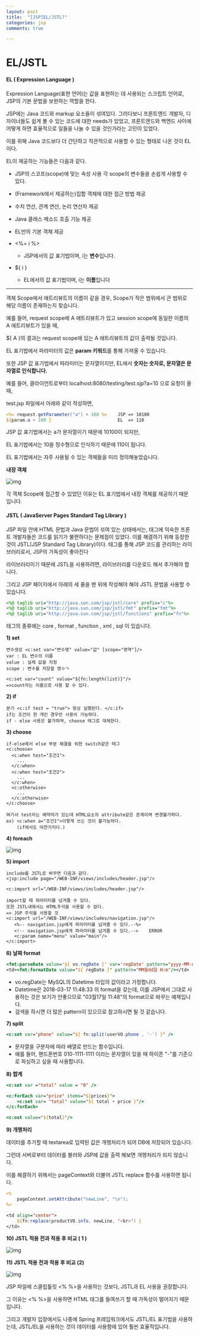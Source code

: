 ```yaml
---
layout: post
title:  "[JSP]EL/JSTL?"
categories: jsp
comments: true

---
```


# EL/JSTL



#### **EL ( Expression Language )**

Expression Language(표현 언어)는 값을 표현하는 데 사용되는 스크립트 언어로, JSP의 기본 문법을 보완하는 역할을 한다.

JSP에는 Java 코드와 markup 요소들이 섞여있다. 그러다보니 프론트엔드 개발자, 디자이너들도 쉽게 볼 수 있는 코드에 대한 needs가 있었고, 프론트엔드와 백엔드 사이에 어떻게 하면 효율적으로 일들을 나눌 수 있을 것인가라는 고민이 있었다.

이를 위해 Java 코드보다 더 간단하고 직관적으로 사용할 수 있는 형태로 나온 것이 EL이다.

EL이 제공하는 기능들은 다음과 같다.

- JSP의 스코프(scope)에 맞는 속성 사용
  각 scope의 변수들을 손쉽게 사용할 수 있다.

- (Framework에서 제공하는)집합 객체에 대한 접근 방법 제공

- 수치 연산, 관계 연산, 논리 연산자 제공

- Java 클래스 메소드 호출 기능 제공

- EL만의 기본 객체 제공 

- <%= i %> 
  * JSP에서의 값 표기법이며, i는 **변수**입니다.
- ${ i }
  * EL에서의 값 표기법이며, i는 **이름**입니다

------

객체 Scope에서 애트리뷰트의 이름이 같을 경우, Scope가 작은 범위에서 큰 범위로 해당 이름이 존재하는지 찾습니다.

예를 들어, request scope에 A 애트리뷰트가 있고 session scope에 동일한 이름의 A 애트리뷰트가 있을 때,

${ A }의 결과는 request scope에 있는 A 애트리뷰트의 값이 출력될 것입니다.



EL 표기법에서 파라미터의 값은 **param 키워드**를 통해 가져올 수 있습니다.

또한 JSP 값 표기법에서 파라미터는 문자열이지만, EL에서 **숫자는 숫자로, 문자열은 문자열로 인식합니다.**



예를 들어, 클라이언트로부터 localhost:8080/testing/test.sjp?a=10 으로 요청이 올 때,

test.jsp 파일에서 아래와 같이 작성하면,

````jsp
<%= request.getParameter("a") + 100 %>    JSP => 10100
${param.a + 100 }                         EL  => 110
````

JSP 값 표기법에서는 a가 문자열이기 때문에 10100이 되지만,

EL 표기법에서는 10을 정수형으로 인식하기 때문에 110이 됩니다.



EL 표기법에서는 자주 사용될 수 있는 객체들을 미리 정의해놓았습니다.

**내장 객체**

![img](https://t1.daumcdn.net/cfile/tistory/9986DF485B38751610)

각 객체 Scope에 접근할 수 있었던 이유는 EL 표기법에서 내장 객체를 제공하기 때문입니다.



#### **JSTL (** **JavaServer Pages Standard Tag Library** **)**

JSP 파일 안에 HTML 문법과 Java 문법이 섞여 있는 상태에서는, 태그에 익숙한 프론트 개발자들은 코드를 읽기가 불편하다는 문제점이 있었다. 이를 해결하기 위해 등장한 것이 JSTL(JSP Standard Tag Library)이다. 태그를 통해 JSP 코드를 관리하는 라이브러리로서, JSP의 가독성이 좋아진다



라이브러리이기 때문에 JSTL을 사용하려면, 라이브러리를 다운로드 해서 추가해야 합니다. 

그리고 JSP 페이지에서 아래의 세 줄을 맨 위에 작성해야 해야 JSTL 문법을 사용할 수 있습니다.

```jsp
<%@ taglib uri="http://java.sun.com/jsp/jstl/core" prefix="c"%>
<%@ taglib uri="http://java.sun.com/jsp/jstl/fmt" prefix="fmt"%>
<%@ taglib uri="http://java.sun.com/jsp/jstl/functions" prefix="fn"%>
```

태그의 종류에는 core , format , function , xml , sql 이 있습니다.



**1) set**

````
변수생성 <c:set var="변수명" value="값" [scope="영역"]/>
var : EL 변수의 이름
value : 실제 값을 지정
scope : 변수를 저장할 영ㅇㄱ

<c:set var="count" value="${fn:length(list)}"/>
=>count라는 이름으로 사용 할 수 있다.
````



**2) if**

````
분기 <c:if test = "true"> 항상 실행된다. </c:if>
if는 조건이 한 개인 경우만 사용이 가능하다.
if - else 사용은 불가하며, choose 태그로 대체한다.
````



**3) choose**

````test
if-else에서 else 부분 해결을 위한 switch같은 태그
<c:choose>
  <c:when test="조건1">
    ...
  </c:when>
  <c:when test="조건2">
    ...
  </c:when>
  <c:otherwise>
    ...
  </c:otherwise>
</c:choose>

여기서 test라는 예약어가 있는데 HTML요소의 attribute같은 존재이며 변경불가하다.
ex) <c:when a="조건1">이렇게 쓰는 것이 불가능하다.
    (if에서도 마찬가지다.)
````



**4) foreach**

![img](https://t1.daumcdn.net/cfile/tistory/99E18A375AAE5F6724)



**5) import**

````
include를 JSTL로 바꾸면 다음과 같다.
<jsp:include page="/WEB-INF/views/includes/header.jsp"/>

<c:import url="/WEB-INF/views/includes/header.jsp"/>

import할 때 파라미터를 넘겨줄 수 있다.
또한 JSTL내에서는 HTML주석을 사용할 수 없다.
=> JSP 주석을 사용할 것
<c:import url="/WEB-INF/views/includes/navigation.jsp"/>
   <%-- navigation.jsp에게 파라미터를 넘겨줄 수 있다.--%>
   <!-- navigation.jsp에게 파라미터를 넘겨줄 수 있다.-->    ERROR
   <c:param name="menu" value="main"/>
</c:import>
````



**6) 날짜 format**

```jsp
<fmt:parseDate value='${ vo.regDate }' var='regDate' pattern="yyyy-MM-dd H:m" />
<td><fmt:formatDate value="${ regDate }" pattern="MM월dd일 H:m"/></td>
```

- vo.regDate는 MySQL의 Datetime 타입의 값이라고 가정합니다.
- Datetime은 2018-03-17 11:48:33 의 format을 갖는데, 이를 JSP에서 그대로 사용하는 것은 보기가 안좋으므로 "03월17일 11:48"의 format으로 바꾸는 예제입니다.
- 검색을 하시면 더 많은 pattern이 있으므로 참고하시면 될 것 같습니다.



**7) split**

```jsp
<c:set var="phone" value="${ fn:split(userVO.phone , '-') }" />
```

- 문자열을 구분자에 따라 배열로 만드는 함수입니다.
- 예를 들어, 핸드폰번호 010-1111-1111 이라는 문자열이 있을 때 하이픈 "-"를 기준으로 파싱하고 싶을 때 사용합니다.



**8) 합계**

```jsp
<c:set var ="total" value = "0" />

<c:forEach var="price" items="${prices}">
    <c:set var= "total" value="${ total + price }"/>
</c:forEach>

<c:out value="${total}"/>
```



**9) 개행처리**

데이터를 추가할 때 textarea로 입력된 값은 개행처리가 되어 DB에 저장되어 있습니다.

그런데 서버로부터 데이터를 불러와 JSP에 값을 출력 해보면 개행처리가 되지 않습니다.

이를 해결하기 위해서는 pageContext와 더불어 JSTL replace 함수를 사용하면 됩니다.

```jsp
<%
    pageContext.setAttribute("newLine", "\n");
%>

<td align="center">
    ${fn:replace(productVO.info, newLine, '<br>') }
</td>
```



**10) JSTL 적용 전과 적용 후 비교 ( 1 )**

![img](https://t1.daumcdn.net/cfile/tistory/995A24355AAE629706)









**11) JSTL 적용 전과 적용 후 비교 (2)**

![img](https://t1.daumcdn.net/cfile/tistory/99F0F8385AAE633330)





JSP 파일에 스클립틀릿 <% %>을 사용하는 것보다, JSTL과 EL 사용을 권장합니다.

그 이유는 <% %>을 사용하면 HTML 태그를 들여쓰기 할 때 가독성이 떨어지기 때문입니다.

그리고 개발자 입장에서도 나중에 Spring 프레임워크에서도 JSTL/EL 표기법을 사용하는데, JSTL/EL을 사용하는 것이 데이터를 사용함에 있어 훨씬 효율적입니다.



